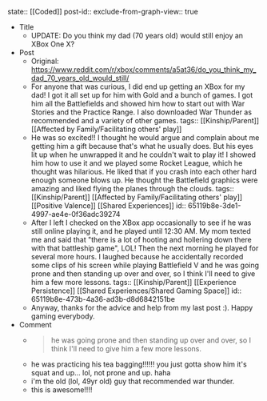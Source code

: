 state:: [[Coded]]
post-id::
exclude-from-graph-view:: true

- Title
	- UPDATE: Do you think my dad (70 years old) would still enjoy an XBox One X?
- Post
	- Original: https://www.reddit.com/r/xbox/comments/a5at36/do_you_think_my_dad_70_years_old_would_still/
	- For anyone that was curious, I did end up getting an XBox for my dad! I got it all set up for him with Gold and a bunch of games. I got him all the Battlefields and showed him how to start out with War Stories and the Practice Range. I also downloaded War Thunder as recommended and a variety of other games.
	  tags:: [[Kinship/Parent]] [[Affected by Family/Facilitating others' play]]
	- He was so excited!! I thought he would argue and complain about me getting him a gift because that's what he usually does. But his eyes lit up when he unwrapped it and he couldn't wait to play it! I showed him how to use it and we played some Rocket League, which he thought was hilarious. He liked that if you crash into each other hard enough someone blows up. He thought the Battlefield graphics were amazing and liked flying the planes through the clouds.
	  tags:: [[Kinship/Parent]] [[Affected by Family/Facilitating others' play]] [[Positive Valence]] [[Shared Experiences]]
	  id:: 65119b8e-3de1-4997-ae4e-0f36adc39274
	- After I left I checked on the XBox app occasionally to see if he was still online playing it, and he played until 12:30 AM. My mom texted me and said that "there is a lot of hooting and hollering down there with that battleship game", LOL! Then the next morning he played for several more hours. I laughed because he accidentally recorded some clips of his screen while playing Battlefield V and he was going prone and then standing up over and over, so I think I'll need to give him a few more lessons.
	  tags:: [[Kinship/Parent]] [[Experience Persistence]] [[Shared Experiences/Shared Gaming Space]]
	  id:: 65119b8e-473b-4a36-ad3b-d8d6842151be
	- Anyway, thanks for the advice and help from my last post :). Happy gaming everybody.
- Comment
	- > he was going prone and then standing up over and over, so I think I'll need to give him a few more lessons.
	- he was practicing his tea bagging!!!!!! you just gotta show him it's squat and up... lol, not prone and up. haha
	- i'm the old (lol, 49yr old) guy that recommended war thunder.
	- this is awesome!!!!